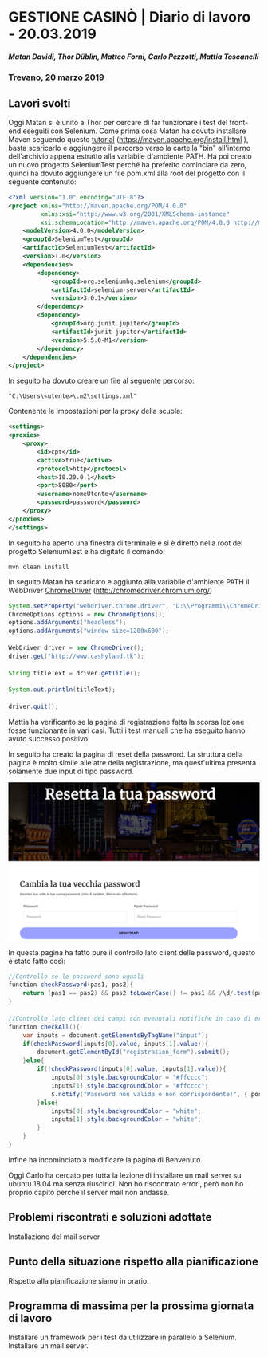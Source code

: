 # GESTIONE CASINÒ | Diario di lavoro - 20.03.2019
##### Matan Davidi, Thor Düblin, Matteo Forni, Carlo Pezzotti, Mattia Toscanelli
### Trevano, 20 marzo 2019

## Lavori svolti
Oggi Matan si è unito a Thor per cercare di far funzionare i test del front-end eseguiti con Selenium.
Come prima cosa Matan ha dovuto installare Maven seguendo questo [tutorial](https://maven.apache.org/install.html) (https://maven.apache.org/install.html ), basta scaricarlo e aggiungere il percorso verso la cartella "bin" all'interno dell'archivio appena estratto alla variabile d'ambiente PATH.
Ha poi creato un nuovo progetto SeleniumTest perché ha preferito cominciare da zero, quindi ha dovuto aggiungere un file pom.xml alla root del progetto con il seguente contenuto:
```xml
<?xml version="1.0" encoding="UTF-8"?>
<project xmlns="http://maven.apache.org/POM/4.0.0"
         xmlns:xsi="http://www.w3.org/2001/XMLSchema-instance"
         xsi:schemaLocation="http://maven.apache.org/POM/4.0.0 http://maven.apache.org/xsd/maven-4.0.0.xsd">
    <modelVersion>4.0.0</modelVersion>
    <groupId>SeleniumTest</groupId>
    <artifactId>SeleniumTest</artifactId>
    <version>1.0</version>
    <dependencies>
        <dependency>
            <groupId>org.seleniumhq.selenium</groupId>
            <artifactId>selenium-server</artifactId>
            <version>3.0.1</version>
        </dependency>
        <dependency>
            <groupId>org.junit.jupiter</groupId>
            <artifactId>junit-jupiter</artifactId>
            <version>5.5.0-M1</version>
        </dependency>
    </dependencies>
</project>
```

In seguito ha dovuto creare un file al seguente percorso:
```
"C:\Users\<utente>\.m2\settings.xml"
```

Contenente le impostazioni per la proxy della scuola:
```xml
<settings>
<proxies>
    <proxy>
        <id>cpt</id>
        <active>true</active>
        <protocol>http</protocol>
        <host>10.20.0.1</host>
        <port>8080</port>
        <username>nomeUtente</username>
        <password>password</password>
    </proxy>
</proxies>
</settings>
```

In seguito ha aperto una finestra di terminale e si è diretto nella root del progetto SeleniumTest e ha digitato il comando:
```
mvn clean install
```

In seguito Matan ha scaricato e aggiunto alla variabile d'ambiente PATH il WebDriver [ChromeDriver](http://chromedriver.chromium.org/) (http://chromedriver.chromium.org/)

```java
System.setProperty("webdriver.chrome.driver", "D:\\Programmi\\ChromeDriver\\chromedriver.exe");
ChromeOptions options = new ChromeOptions();
options.addArguments("headless");
options.addArguments("window-size=1200x600");

WebDriver driver = new ChromeDriver();
driver.get("http://www.cashyland.tk");

String titleText = driver.getTitle();

System.out.println(titleText);

driver.quit();
```

Mattia ha verificanto se la pagina di registrazione fatta la scorsa lezione fosse funzionante in vari casi. Tutti i test manuali che ha eseguito hanno avuto successo positivo. 

In seguito ha creato la pagina di reset della password. La struttura della pagina è molto simile alle atre della registrazione, ma quest'ultima presenta solamente due input di tipo password. 

![Pagina di reset password](../media/20.03.2019-pagResetPassword.png)

In questa pagina ha fatto pure il controllo lato client delle password, questo è stato fatto così:

```java
//Controllo se le password sono uguali
function checkPassword(pas1, pas2){
    return (pas1 == pas2) && pas2.toLowerCase() != pas1 && /\d/.test(pas1) && pas1.length > 7;
}

//Controllo lato client dei campi con evenutali notifiche in caso di errore.
function checkAll(){
    var inputs = document.getElementsByTagName("input");
    if(checkPassword(inputs[0].value, inputs[1].value)){
        document.getElementById("registration_form").submit();
    }else{
        if(!checkPassword(inputs[0].value, inputs[1].value)){
            inputs[0].style.backgroundColor = "#ffcccc";
            inputs[1].style.backgroundColor = "#ffcccc";
            $.notify("Password non valida o non corrispondente!", { position:"bottom left" });
        }else{
            inputs[0].style.backgroundColor = "white";
            inputs[1].style.backgroundColor = "white";
        }
    }
}
```
Infine ha incominciato a modificare la pagina di Benvenuto.

Oggi Carlo ha cercato per tutta la lezione di installare un mail server su ubuntu 18.04 ma senza riuscirici. Non ho riscontrato errori, però non ho proprio capito perchè il server mail non andasse.

##  Problemi riscontrati e soluzioni adottate
Installazione del mail server

##  Punto della situazione rispetto alla pianificazione
Rispetto alla pianificazione siamo in orario.

## Programma di massima per la prossima giornata di lavoro
Installare un framework per i test da utilizzare in parallelo a Selenium.
Installare un mail server.

